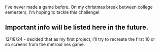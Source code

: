 I've never made a game before. On my christmas break between college semesters, I'm hoping to tackle this challenge!

Important info will be listed here in the future.
--------------------
12/18/24 - decided that as my first project, I'll try to recreate the first 10 or so screens from the metroid nes game.
